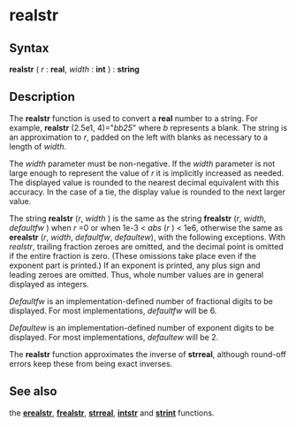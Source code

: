 
# realstr

## Syntax
**realstr** ( _r_ : **real**, _width_ : **int** ) : **string**

## Description
The **realstr** function is used to convert a **real** number to a string. For example, **realstr** (2.5e1, 4)="_bb25_" where _b_ represents a blank. The string is an approximation to _r_, padded on the left with blanks as necessary to a length of _width_.

The _width_ parameter must be non-negative. If the _width_ parameter is not large enough to represent the value of _r_ it is implicitly increased as needed. The displayed value is rounded to the nearest decimal equivalent with this accuracy. In the case of a tie, the display value is rounded to the next larger value.

The string **realstr** (_r_, _width_ ) is the same as the string **frealstr** (_r_, _width_, _defaultfw_ ) when _r_ =0 or when 1e-3 < _abs_ (_r_ ) < 1e6, otherwise the same as **erealstr** (_r_, _width_, _defaultfw_, _defaultew_), with the following exceptions. With _realstr_, trailing fraction zeroes are omitted, and the decimal point is omitted if the entire fraction is zero. (These omissions take place even if the exponent part is printed.) If an exponent is printed, any plus sign and leading zeroes are omitted. Thus, whole number values are in general displayed as integers.

_Defaultfw_ is an implementation-defined number of fractional digits to be displayed. For most implementations, _defaultfw_ will be 6. 

_Defaultew_ is an implementation-defined number of exponent digits to be displayed. For most implementations, _defaultew_ will be 2.

The **realstr** function approximates the inverse of **strreal**, although round-off errors keep these from being exact inverses.


## See also
the **[erealstr](erealstr.html)**, **[frealstr](frealstr.html)**, **[strreal](strreal.html)**, **[intstr](intstr.html)** and **[strint](strint.html)** functions.

